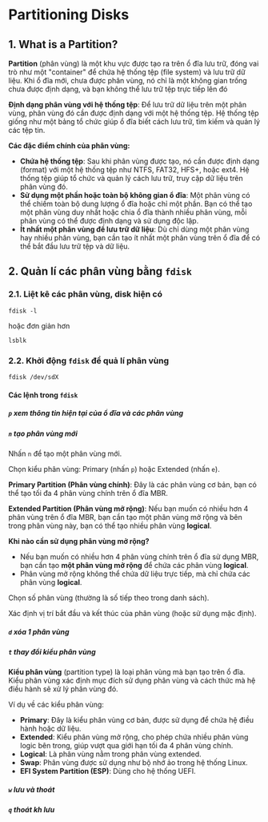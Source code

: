 # Partitioning Disks

## 1. What is a Partition?

**Partition** (phân vùng) là một khu vực được tạo ra trên ổ đĩa lưu trữ, đóng vai trò như một "container" để chứa hệ thống tệp (file system) và lưu trữ dữ liệu. Khi ổ đĩa mới, chưa được phân vùng, nó chỉ là một không gian trống chưa được định dạng, và bạn không thể lưu trữ tệp trực tiếp lên đó

**Định dạng phân vùng với hệ thống tệp**: Để lưu trữ dữ liệu trên một phân vùng, phân vùng đó cần được định dạng với một hệ thống tệp. Hệ thống tệp giống như một bảng tổ chức giúp ổ đĩa biết cách lưu trữ, tìm kiếm và quản lý các tệp tin. 

**Các đặc điểm chính của phân vùng:**

- **Chứa hệ thống tệp**: Sau khi phân vùng được tạo, nó cần được định dạng (format) với một hệ thống tệp như NTFS, FAT32, HFS+, hoặc ext4. Hệ thống tệp giúp tổ chức và quản lý cách lưu trữ, truy cập dữ liệu trên phân vùng đó.
- **Sử dụng một phần hoặc toàn bộ không gian ổ đĩa**: Một phân vùng có thể chiếm toàn bộ dung lượng ổ đĩa hoặc chỉ một phần. Bạn có thể tạo một phân vùng duy nhất hoặc chia ổ đĩa thành nhiều phân vùng, mỗi phân vùng có thể được định dạng và sử dụng độc lập.
- **Ít nhất một phân vùng để lưu trữ dữ liệu**: Dù chỉ dùng một phân vùng hay nhiều phân vùng, bạn cần tạo ít nhất một phân vùng trên ổ đĩa để có thể bắt đầu lưu trữ tệp và dữ liệu.

## 2. Quản lí các phân vùng bằng `fdisk`

### 2.1. Liệt kê các phân vùng, disk hiện có

```
fdisk -l
```

hoặc đơn giản hơn

```
lsblk
```

### 2.2. Khởi động `fdisk` để quả lí phân vùng 

```
fdisk /dev/sdX
```

#### Các lệnh trong `fdisk`

##### `p` xem thông tin hiện tại của ổ đĩa và các phân vùng

##### `n` tạo phân vùng mới

Nhấn `n` để tạo một phân vùng mới.

Chọn kiểu phân vùng: Primary (nhấn `p`) hoặc Extended (nhấn `e`).

**Primary Partition (Phân vùng chính)**: Đây là các phân vùng cơ bản, bạn có thể tạo tối đa 4 phân vùng chính trên ổ đĩa MBR.

**Extended Partition (Phân vùng mở rộng)**: Nếu bạn muốn có nhiều hơn 4 phân vùng trên ổ đĩa MBR, bạn cần tạo một phân vùng mở rộng và bên trong phân vùng này, bạn có thể tạo nhiều phân vùng **logical**.

**Khi nào cần sử dụng phân vùng mở rộng?**

- Nếu bạn muốn có nhiều hơn 4 phân vùng chính trên ổ đĩa sử dụng MBR, bạn cần tạo **một phân vùng mở rộng** để chứa các phân vùng **logical**.
- Phân vùng mở rộng không thể chứa dữ liệu trực tiếp, mà chỉ chứa các phân vùng **logical**.

Chọn số phân vùng (thường là số tiếp theo trong danh sách).

Xác định vị trí bắt đầu và kết thúc của phân vùng (hoặc sử dụng mặc định).

##### `d` xóa 1 phân vùng 

##### `t` thay đổi kiểu phân vùng 

**Kiểu phân vùng** (partition type) là loại phân vùng mà bạn tạo trên ổ đĩa. Kiểu phân vùng xác định mục đích sử dụng phân vùng và cách thức mà hệ điều hành sẽ xử lý phân vùng đó.

Ví dụ về các kiểu phân vùng:

- **Primary**: Đây là kiểu phân vùng cơ bản, được sử dụng để chứa hệ điều hành hoặc dữ liệu.
- **Extended**: Kiểu phân vùng mở rộng, cho phép chứa nhiều phân vùng logic bên trong, giúp vượt qua giới hạn tối đa 4 phân vùng chính.
- **Logical**: Là phân vùng nằm trong phân vùng extended.
- **Swap**: Phân vùng được sử dụng như bộ nhớ ảo trong hệ thống Linux.
- **EFI System Partition (ESP)**: Dùng cho hệ thống UEFI.

##### `w` lưu và thoát

##### `q` thoát kh lưu